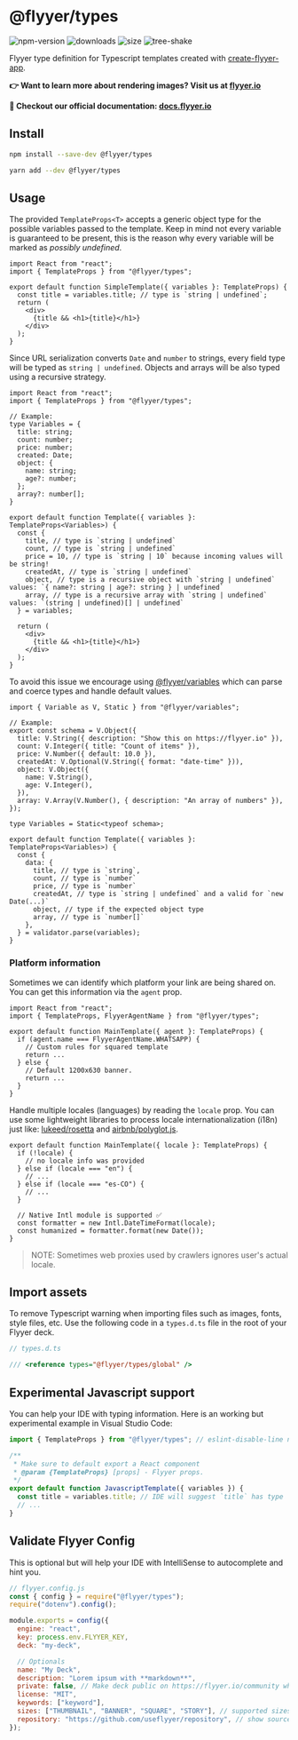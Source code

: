 # @flyyer/types

![npm-version](https://badgen.net/npm/v/@flyyer/types)
![downloads](https://badgen.net/npm/dt/@flyyer/types)
![size](https://badgen.net/bundlephobia/minzip/@flyyer/types)
![tree-shake](https://badgen.net/bundlephobia/tree-shaking/@flyyer/types)

Flyyer type definition for Typescript templates created with [create-flyyer-app](https://github.com/useflyyer/create-flyyer-app/).

**👉 Want to learn more about rendering images? Visit us at [flyyer.io](https://flyyer.io?ref=flyyer-types)**

**📖 Checkout our official documentation: [docs.flyyer.io](https://docs.flyyer.io/docs/advanced/typescript?ref=flyyer-types)**

## Install

```sh
npm install --save-dev @flyyer/types

yarn add --dev @flyyer/types
```

## Usage

The provided `TemplateProps<T>` accepts a generic object type for the possible variables passed to the template. Keep in mind not every variable is guaranteed to be present, this is the reason why every variable will be marked as _possibly undefined_.

```tsx
import React from "react";
import { TemplateProps } from "@flyyer/types";

export default function SimpleTemplate({ variables }: TemplateProps) {
  const title = variables.title; // type is `string | undefined`;
  return (
    <div>
      {title && <h1>{title}</h1>}
    </div>
  );
}
```

Since URL serialization converts `Date` and `number` to strings, every field type will be typed as `string | undefined`. Objects and arrays will be also typed using a recursive strategy.

```tsx
import React from "react";
import { TemplateProps } from "@flyyer/types";

// Example:
type Variables = {
  title: string;
  count: number;
  price: number;
  created: Date;
  object: {
    name: string;
    age?: number;
  };
  array?: number[];
}

export default function Template({ variables }: TemplateProps<Variables>) {
  const {
    title, // type is `string | undefined`
    count, // type is `string | undefined`
    price = 10, // type is `string | 10` because incoming values will be string!
    createdAt, // type is `string | undefined`
    object, // type is a recursive object with `string | undefined` values: `{ name?: string | age?: string } | undefined`
    array, // type is a recursive array with `string | undefined` values: `(string | undefined)[] | undefined`
  } = variables;

  return (
    <div>
      {title && <h1>{title}</h1>}
    </div>
  );
}
```

To avoid this issue we encourage using [@flyyer/variables](https://github.com/useflyyer/flyyer-variables) which can parse and coerce types and handle default values.

```tsx
import { Variable as V, Static } from "@flyyer/variables";

// Example:
export const schema = V.Object({
  title: V.String({ description: "Show this on https://flyyer.io" }),
  count: V.Integer({ title: "Count of items" }),
  price: V.Number({ default: 10.0 }),
  createdAt: V.Optional(V.String({ format: "date-time" })),
  object: V.Object({
    name: V.String(),
    age: V.Integer(),
  }),
  array: V.Array(V.Number(), { description: "An array of numbers" }),
});

type Variables = Static<typeof schema>;

export default function Template({ variables }: TemplateProps<Variables>) {
  const {
    data: {
      title, // type is `string`,
      count, // type is `number`
      price, // type is `number`
      createdAt, // type is `string | undefined` and a valid for `new Date(...)`
      object, // type if the expected object type
      array, // type is `number[]`
    },
  } = validator.parse(variables);
}
```

### Platform information

Sometimes we can identify which platform your link are being shared on. You can get this information via the `agent` prop.

```tsx
import React from "react";
import { TemplateProps, FlyyerAgentName } from "@flyyer/types";

export default function MainTemplate({ agent }: TemplateProps) {
  if (agent.name === FlyyerAgentName.WHATSAPP) {
    // Custom rules for squared template
    return ...
  } else {
    // Default 1200x630 banner.
    return ...
  }
}
```

Handle multiple locales (languages) by reading the `locale` prop. You can use some lightweight libraries to process locale internationalization (i18n) just like: [lukeed/rosetta](https://github.com/lukeed/rosetta) and [airbnb/polyglot.js](https://github.com/airbnb/polyglot.js).

```tsx
export default function MainTemplate({ locale }: TemplateProps) {
  if (!locale) {
    // no locale info was provided
  } else if (locale === "en") {
    // ...
  } else if (locale === "es-CO") {
    // ...
  }

  // Native Intl module is supported ✅
  const formatter = new Intl.DateTimeFormat(locale);
  const humanized = formatter.format(new Date());
}
```

> NOTE: Sometimes web proxies used by crawlers ignores user's actual locale.

## Import assets

To remove Typescript warning when importing files such as images, fonts, style files, etc.
Use the following code in a `types.d.ts` file in the root of your Flyyer deck.

```ts
// types.d.ts

/// <reference types="@flyyer/types/global" />
```

## Experimental Javascript support

You can help your IDE with typing information. Here is an working but experimental example in Visual Studio Code:

```js
import { TemplateProps } from "@flyyer/types"; // eslint-disable-line no-unused-vars

/**
 * Make sure to default export a React component
 * @param {TemplateProps} [props] - Flyyer props.
 */
export default function JavascriptTemplate({ variables }) {
  const title = variables.title; // IDE will suggest `title` has type `string | undefined`
  // ...
}
```

## Validate Flyyer Config

This is optional but will help your IDE with IntelliSense to autocomplete and hint you.

```js
// flyyer.config.js
const { config } = require("@flyyer/types");
require("dotenv").config();

module.exports = config({
  engine: "react",
  key: process.env.FLYYER_KEY,
  deck: "my-deck",

  // Optionals
  name: "My Deck",
  description: "Lorem ipsum with **markdown**",
  private: false, // Make deck public on https://flyyer.io/community when `false`.
  license: "MIT",
  keywords: ["keyword"],
  sizes: ["THUMBNAIL", "BANNER", "SQUARE", "STORY"], // supported sizes
  repository: "https://github.com/useflyyer/repository", // show source on https://flyyer.io/community
});
```
